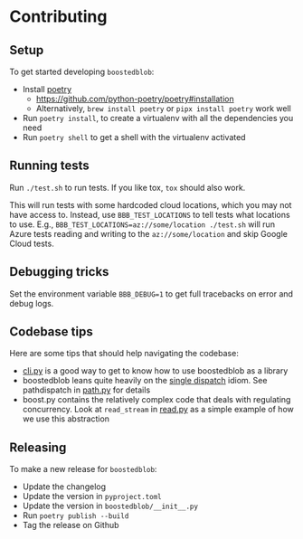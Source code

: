 # Contributing

## Setup

To get started developing `boostedblob`:
- Install [poetry](https://python-poetry.org/)
    - https://github.com/python-poetry/poetry#installation
    - Alternatively, `brew install poetry` or `pipx install poetry` work well
- Run `poetry install`, to create a virtualenv with all the dependencies you need
- Run `poetry shell` to get a shell with the virtualenv activated

## Running tests

Run `./test.sh` to run tests.
If you like tox, `tox` should also work.

This will run tests with some hardcoded cloud locations, which you may not have access to. Instead,
use `BBB_TEST_LOCATIONS` to tell tests what locations to use. E.g.,
`BBB_TEST_LOCATIONS=az://some/location ./test.sh` will run Azure tests reading and writing to the
`az://some/location` and skip Google Cloud tests.

## Debugging tricks

Set the environment variable `BBB_DEBUG=1` to get full tracebacks on error and debug logs.

## Codebase tips

Here are some tips that should help navigating the codebase:
- [cli.py](https://github.com/hauntsaninja/boostedblob/blob/master/boostedblob/cli.py) is a good way
  to get to know how to use boostedblob as a library
- boostedblob leans quite heavily on the [single
  dispatch](https://docs.python.org/3/library/functools.html#functools.singledispatch) idiom. See
  pathdispatch in
  [path.py](https://github.com/hauntsaninja/boostedblob/blob/master/boostedblob/path.py) for details
- boost.py contains the relatively complex code that deals with regulating concurrency. Look at
  `read_stream` in
  [read.py](https://github.com/hauntsaninja/boostedblob/blob/master/boostedblob/read.py) as a simple
  example of how we use this abstraction

## Releasing

To make a new release for `boostedblob`:
- Update the changelog
- Update the version in `pyproject.toml`
- Update the version in `boostedblob/__init__.py`
- Run `poetry publish --build`
- Tag the release on Github
